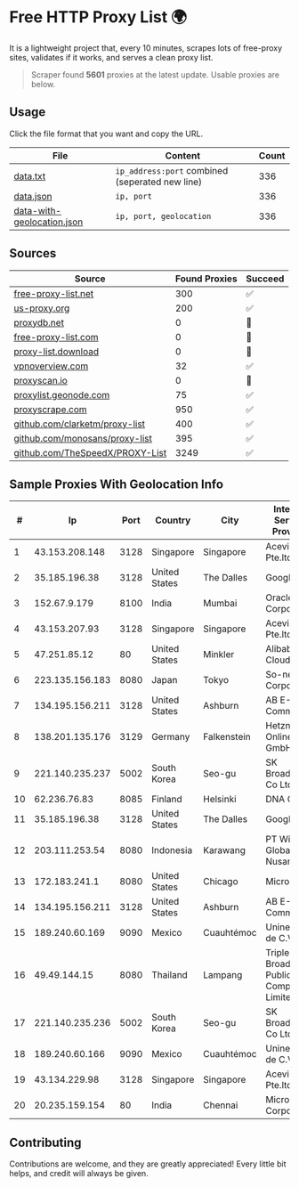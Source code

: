 
# Free HTTP Proxy List 🌍

It is a lightweight project that, every 10 minutes, scrapes lots of free-proxy sites, validates if it works, and serves a clean proxy list.


> Scraper found **5601** proxies at the latest update. Usable proxies are below.

## Usage

Click the file format that you want and copy the URL.


|File|Content|Count|
|----|-------|-----|
|[data.txt](https://raw.githubusercontent.com/themiralay/Proxy-List-World/master/data.txt)|`ip_address:port` combined (seperated new line)|336|
|[data.json](https://raw.githubusercontent.com/themiralay/Proxy-List-World/master/data.json)|`ip, port`|336|
|[data-with-geolocation.json](https://raw.githubusercontent.com/themiralay/Proxy-List-World/master/data-with-geolocation.json)|`ip, port, geolocation`|336|

## Sources

|Source|Found Proxies|Succeed|
|------|-------------|-------|
|[free-proxy-list.net](https://free-proxy-list.net)|300|✅|
|[us-proxy.org](https://www.us-proxy.org)|200|✅|
|[proxydb.net](http://proxydb.net)|0|🚫|
|[free-proxy-list.com](https://free-proxy-list.com/?page=&port=&type%5B%5D=http&type%5B%5D=https&up_time=0&search=Search)|0|🚫|
|[proxy-list.download](https://www.proxy-list.download/HTTP)|0|🚫|
|[vpnoverview.com](https://vpnoverview.com/privacy/anonymous-browsing/free-proxy-servers)|32|✅|
|[proxyscan.io](https://www.proxyscan.io)|0|🚫|
|[proxylist.geonode.com](https://proxylist.geonode.com/api/proxy-list?limit=300&page=1&sort_by=lastChecked&sort_type=desc&protocols=http,https)|75|✅|
|[proxyscrape.com](https://api.proxyscrape.com/v2/?request=displayproxies&protocol=http&timeout=10000&country=all&ssl=all&anonymity=all)|950|✅|
|[github.com/clarketm/proxy-list](https://raw.githubusercontent.com/clarketm/proxy-list/master/proxy-list-raw.txt)|400|✅|
|[github.com/monosans/proxy-list](https://raw.githubusercontent.com/monosans/proxy-list/main/proxies/http.txt)|395|✅|
|[github.com/TheSpeedX/PROXY-List](https://raw.githubusercontent.com/TheSpeedX/PROXY-List/master/http.txt)|3249|✅|


## Sample Proxies With Geolocation Info

|#|Ip|Port|Country|City|Internet Service Provider|
|-|--|----|-------|----|-------------------------|
|1|43.153.208.148|3128|Singapore|Singapore|Aceville Pte.ltd|
|2|35.185.196.38|3128|United States|The Dalles|Google LLC|
|3|152.67.9.179|8100|India|Mumbai|Oracle Corporation|
|4|43.153.207.93|3128|Singapore|Singapore|Aceville Pte.ltd|
|5|47.251.85.12|80|United States|Minkler|Alibaba Cloud LLC|
|6|223.135.156.183|8080|Japan|Tokyo|So-net Corporation|
|7|134.195.156.211|3128|United States|Ashburn|AB E-Commerce|
|8|138.201.135.176|3129|Germany|Falkenstein|Hetzner Online GmbH|
|9|221.140.235.237|5002|South Korea|Seo-gu|SK Broadband Co Ltd|
|10|62.236.76.83|8085|Finland|Helsinki|DNA Oyj|
|11|35.185.196.38|3128|United States|The Dalles|Google LLC|
|12|203.111.253.54|8080|Indonesia|Karawang|PT Wifian Global Nusantara|
|13|172.183.241.1|8080|United States|Chicago|Microsoft|
|14|134.195.156.211|3128|United States|Ashburn|AB E-Commerce|
|15|189.240.60.169|9090|Mexico|Cuauhtémoc|Uninet S.A. de C.V.|
|16|49.49.144.15|8080|Thailand|Lampang|Triple T Broadband Public Company Limited|
|17|221.140.235.236|5002|South Korea|Seo-gu|SK Broadband Co Ltd|
|18|189.240.60.166|9090|Mexico|Cuauhtémoc|Uninet S.A. de C.V.|
|19|43.134.229.98|3128|Singapore|Singapore|Aceville Pte.ltd|
|20|20.235.159.154|80|India|Chennai|Microsoft Corporation|



## Contributing

Contributions are welcome, and they are greatly appreciated! Every
little bit helps, and credit will always be given.

